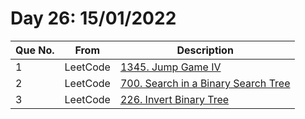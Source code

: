 # Day 26: 15/01/2022

| Que No. | From | Description |
| --- | --- | --- |
| 1 | LeetCode | [1345. Jump Game IV](https://leetcode.com/problems/jump-game-iv/) |
| 2 | LeetCode | [700. Search in a Binary Search Tree](https://leetcode.com/problems/search-in-a-binary-search-tree/) |
| 3 | LeetCode | [226. Invert Binary Tree](https://leetcode.com/problems/invert-binary-tree/) |

